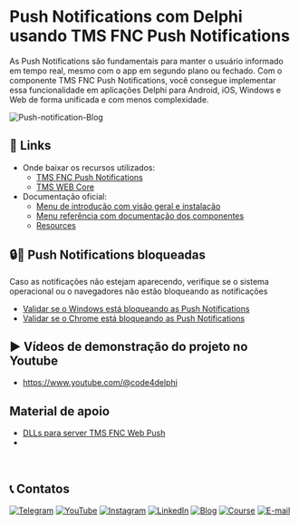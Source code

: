 # Push Notifications com Delphi usando TMS FNC Push Notifications
As Push Notifications são fundamentais para manter o usuário informado em tempo real, mesmo com o app em segundo plano ou fechado. Com o componente TMS FNC Push Notifications, você consegue implementar essa funcionalidade em aplicações Delphi para Android, iOS, Windows e Web de forma unificada e com menos complexidade.


![Push-notification-Blog](https://github.com/user-attachments/assets/9e20c5f5-577a-4a57-9963-46cb73f2e856)


## 🔗 Links
- Onde baixar os recursos utilizados:
  - [TMS FNC Push Notifications](https://www.tmssoftware.com/site/tmsfncpushnotifications.asp)
  - [TMS WEB Core](https://www.tmssoftware.com/site/tmswebcore.asp)
- Documentação oficial:
  - [Menu de introdução com visão geral e instalação](https://download.tmssoftware.com/doc/tmsfncpushnotifications/gettingstarted/overview/)
  - [Menu referência com documentação dos componentes](https://download.tmssoftware.com/doc/tmsfncpushnotifications/components/ttmsfncwebpushdb/)
  - [Resources](https://www.tmssoftware.com/site/tmsfncpushnotifications.asp#product-help)

## 🔒🚫 Push Notifications bloqueadas
Caso as notificações não estejam aparecendo, verifique se o sistema operacional ou o navegadores não estão bloqueando as notificações
- [Validar se o Windows está bloqueando as Push Notifications](https://help.pushnews.eu/pt-BR/articles/5810154-validar-se-o-windows-esta-bloqueando-as-push-notifications)
- [Validar se o Chrome está bloqueando as Push Notifications](https://help.pushnews.eu/pt-BR/articles/5810083-validar-se-o-chrome-esta-bloqueando-as-push-notifications)

## ▶️ Vídeos de demonstração do projeto no Youtube
- https://www.youtube.com/@code4delphi

## Material de apoio
- [DLLs para server TMS FNC Web Push](https://code4delphi.com.br/downloads/DLLs-For-TMSFNCWebPush.rar)
- 

<br/>

## 📞 Contatos

[![Telegram](https://img.shields.io/badge/Telegram-Join-blue?logo=telegram)](https://t.me/Code4Delphi)
[![YouTube](https://img.shields.io/badge/YouTube-Join-red?logo=youtube&logoColor=red)](https://www.youtube.com/@code4delphi)
[![Instagram](https://img.shields.io/badge/Intagram-Follow-red?logo=instagram&logoColor=pink)](https://www.instagram.com/code4delphi/)
[![LinkedIn](https://img.shields.io/badge/LinkedIn-Connect-blue)](https://www.linkedin.com/in/cesar-cardoso-dev)
[![Blog](https://img.shields.io/badge/Blog-Code4Delphi-F00?logo=delphi)](https://code4delphi.com.br/blog/)
[![Course](https://img.shields.io/badge/Course-Delphi-F00?logo=delphi)](https://go.hotmart.com/U81331747Y?dp=1)
[![E-mail](https://img.shields.io/badge/E--mail-Send-yellowgreen?logo=maildotru&logoColor=yellowgreen)](mailto:contato@code4delphi.com.br)
